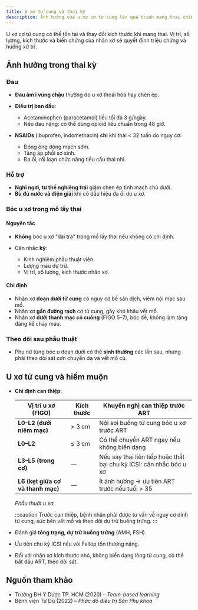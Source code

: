 ```yaml
---
title: U xơ tử cung và thai kỳ
description: Ảnh hưởng của u xơ cơ tử cung lên quá trình mang thai chẩn đoán, điều trị đau, bóc u kết hợp mổ lấy thai và can thiệp ở phụ nữ hiếm muộn.
---
```


U xơ cơ tử cung có thể tồn tại và thay đổi kích thước khi mang thai. Vị trí, số lượng, kích thước và biến chứng của nhân xơ sẽ quyết định triệu chứng và hướng xử trí.

## Ảnh hưởng trong thai kỳ

### Đau

- **Đau âm ỉ vùng chậu** thường do u xơ thoái hóa hay chèn ép.
- **Điều trị ban đầu**:

  - Acetaminophen (paracetamol) liều tối đa 3 g/ngày.
  - Nếu đau nặng: có thể dùng opioid liều chuẩn trong 48 giờ.

- **NSAIDs** (ibuprofen, indomethacin) **chỉ** khi thai < 32 tuần do nguy cơ:

  - Đóng ống động mạch sớm.
  - Tăng áp phổi sơ sinh.
  - Đa ối, rối loạn chức năng tiểu cầu thai nhi.

### Hỗ trợ

- **Nghỉ ngơi, tư thế nghiêng trái** giảm chèn ép tĩnh mạch chủ dưới.
- **Bù đủ nước và điện giải** khi có dấu hiệu đa ối do u xơ.

### Bóc u xơ trong mổ lấy thai

#### Nguyên tắc

- **Không** bóc u xơ "đại trà" trong mổ lấy thai nếu không có chỉ định.
- Cân nhắc **kỹ**:

  - Kinh nghiệm phẫu thuật viên.
  - Lượng máu dự trữ.
  - Vị trí, số lượng, kích thước nhân xơ.

#### Chỉ định

- Nhân xơ **đoạn dưới tử cung** có nguy cơ bế sản dịch, viêm nội mạc sau mổ.
- Nhân xơ **gần đường rạch** cơ tử cung, gây khó khâu vết mổ.
- Nhân xơ **dưới thanh mạc có cuống** (FIGO 5–7), bóc dễ, không làm tăng đáng kể chảy máu.

### Theo dõi sau phẫu thuật

- Phụ nữ từng bóc u đoạn dưới có thể **sinh thường** các lần sau, nhưng phải theo dõi sát cơn chuyển dạ và vết mổ cũ.

## U xơ tử cung và hiếm muộn

- **Chỉ định can thiệp**:

  | Vị trí u xơ (FIGO)                | Kích thước | Khuyến nghị can thiệp trước ART                                     |
  | --------------------------------- | ---------- | ------------------------------------------------------------------- |
  | **L0–L2 (dưới niêm mạc)**         | > 3 cm     | Nội soi buồng tử cung bóc u xơ trước ART                            |
  | **L0–L2**                         | ≤ 3 cm     | Có thể chuyển ART ngay nếu không biến dạng                          |
  | **L3–L5 (trong cơ)**              | —          | Nếu sảy thai liên tiếp hoặc thất bại chu kỳ ICSI: cân nhắc bóc u xơ |
  | **L6 (kẹt giữa cơ và thanh mạc)** | —          | Ít ảnh hưởng → ưu tiên ART trước nếu tuổi > 35                      |
  
  _Phẫu thuật u xơ._

  :::caution
  Trước can thiệp, bệnh nhân phải được tư vấn về nguy cơ dính tử cung, sức bền vết mổ và theo dõi dự trữ buồng trứng.
  :::

- Đánh giá **tổng trạng, dự trữ buồng trứng** (AMH, FSH).
- Ưu tiên chu kỳ ICSI nếu vòi Fallop tổn thương nặng.
- Đối với nhân xơ kích thước nhỏ, không biến dạng lòng tử cung, có thể bắt đầu ART, theo dõi sát.

## Nguồn tham khảo

- Trường ĐH Y Dược TP. HCM (2020) – _Team-based learning_
- Bệnh viện Từ Dũ (2022) – _Phác đồ điều trị Sản Phụ khoa_

